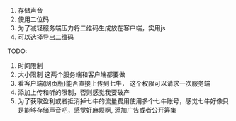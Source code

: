 1. 存储声音
2. 使用二位码
3. 为了减轻服务端压力将二维码生成放在客户端，实用js
4. 可以选择导出二维码

TODO:
1. 时间限制
2. 大小限制
这两个服务端和客户端都要做
3. 看客户端(网页版)能否直接上传到七牛， 这个权限可以请求一次服务端
4. 添加上传和听的限制，否则感觉我要破产
5. 为了获取盈利或者抵消掉七牛的流量费用使用多个七牛账号，感觉七牛好像只是能够存储声音吧，感觉好麻烦啊, 添加广告或者公开筹集
